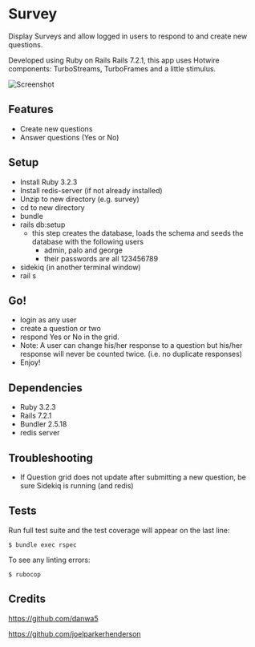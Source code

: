 # Survey

Display Surveys and allow logged in users to respond to and create new questions.

Developed using Ruby on Rails Rails 7.2.1, this app uses Hotwire components: TurboStreams, TurboFrames and a little stimulus. 

![Screenshot](https://website1-screenshots.s3.amazonaws.com/Surveys+Logged+In.png)


## Features

-   Create new questions
-   Answer questions (Yes or No)

                       
## Setup

- Install Ruby 3.2.3
- Install redis-server (if not already installed)
- Unzip to new directory (e.g. survey)
- cd to new directory
- bundle
- rails db:setup
  - this step creates the database, loads the schema and seeds the database with the following users
    - admin, palo and george
    - their passwords are all 123456789
- sidekiq (in another terminal window)
- rail s

## Go!
- login as any user 
- create a question or two
- respond Yes or No in the grid.
- Note: A user can change his/her response to a question but his/her response will never be counted twice. (i.e. no duplicate responses)
- Enjoy!

## Dependencies

-   Ruby 3.2.3
-   Rails 7.2.1
-   Bundler 2.5.18
-   redis server
                                 

## Troubleshooting
                
- If Question grid does not update after submitting a new question, be sure Sidekiq is running (and redis)

## Tests

Run full test suite and the test coverage will appear on the last line:

```shell
$ bundle exec rspec
```

To see any linting errors:

```shell
$ rubocop
```

## Credits
https://github.com/danwa5

https://github.com/joelparkerhenderson